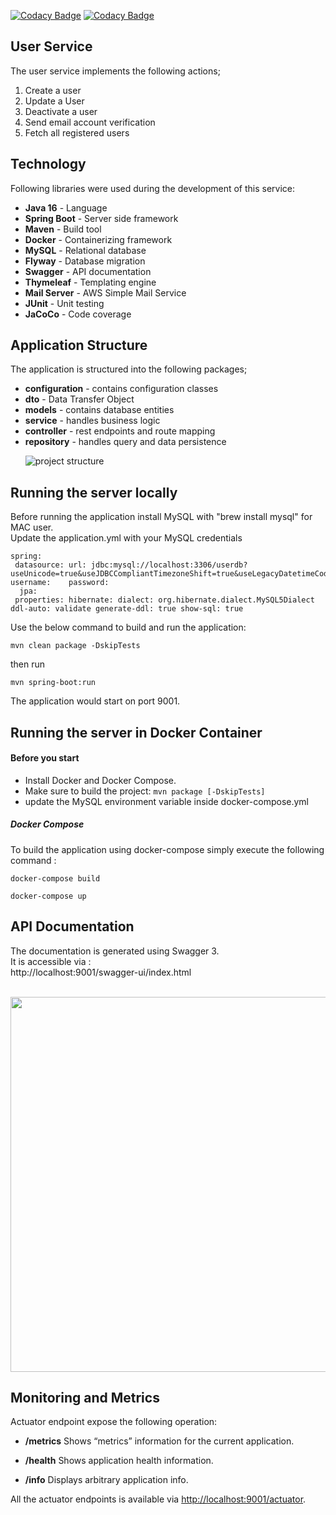[![Codacy Badge](https://app.codacy.com/project/badge/Grade/ac3659f8d95a4c9487917e2f5655afc0)](https://www.codacy.com/gh/ahmedkabiru/1wa-user-service/dashboard?utm_source=github.com&amp;utm_medium=referral&amp;utm_content=ahmedkabiru/1wa-user-service&amp;utm_campaign=Badge_Grade)  [![Codacy Badge](https://app.codacy.com/project/badge/Coverage/ac3659f8d95a4c9487917e2f5655afc0)](https://www.codacy.com/gh/ahmedkabiru/1wa-user-service/dashboard?utm_source=github.com&utm_medium=referral&utm_content=ahmedkabiru/1wa-user-service&utm_campaign=Badge_Coverage)
## User Service
The user service implements the following actions;
1. Create a user
2. Update a User
3. Deactivate a user
4. Send email account verification
5. Fetch all registered users

## Technology
Following libraries were used during the development of this service:
- **Java 16** - Language
- **Spring Boot** - Server side framework
- **Maven** - Build tool
- **Docker** - Containerizing framework
- **MySQL** - Relational database
- **Flyway** - Database migration
- **Swagger** - API documentation
- **Thymeleaf** - Templating engine
- **Mail Server** - AWS Simple Mail Service
- **JUnit** - Unit testing
- **JaCoCo** - Code coverage

## Application Structure
The application is structured into the following packages;
- **configuration** - contains configuration classes
- **dto** - Data Transfer Object
- **models** - contains database entities
- **service** - handles business logic
- **controller** - rest endpoints and route mapping
- **repository** - handles query and data persistence
  <p align="left">  
    <img src="https://github.com/ahmedkabiru/1wa-user-service/blob/main/docs/images/project-structure-1.png" alt="project structure">  
  </p>  
## Running the server locally
Before running the application install MySQL with "brew install mysql" for MAC user.  
Update the application.yml with your MySQL credentials
```  
spring:  
 datasource: url: jdbc:mysql://localhost:3306/userdb?useUnicode=true&useJDBCCompliantTimezoneShift=true&useLegacyDatetimeCode=false&serverTimezone=UTC&zeroDateTimeBehavior=convertToNull&createDatabaseIfNotExist=true&useSSL=false username:    password:   
  jpa:  
 properties: hibernate: dialect: org.hibernate.dialect.MySQL5Dialect ddl-auto: validate generate-ddl: true show-sql: true  
```  
Use the below command to build and run the application:
```  
mvn clean package -DskipTests  
```  
then run
```  
mvn spring-boot:run  
```  

The application would start on port 9001.

## Running the server in Docker Container
#### Before you start

- Install Docker and Docker Compose.
- Make sure to build the project: `mvn package [-DskipTests]`
- update the MySQL environment variable inside docker-compose.yml
##### Docker Compose #####  
To build the application using docker-compose simply execute the following command :
```  
docker-compose build  
```  
```  
docker-compose up  
```  
## API Documentation
The documentation is generated using Swagger 3.  
It is accessible via :   
http://localhost:9001/swagger-ui/index.html

<p align="center">  
    <br>  
    <img width="600" src="https://github.com/ahmedkabiru/1wa-user-service/blob/main/docs/images/swagger.png">  
</p>

## Monitoring and Metrics
Actuator endpoint expose the following operation:

- **/metrics** Shows “metrics” information for the current application.

- **/health** Shows application health information.

- **/info** Displays arbitrary application info.

All the actuator endpoints is available via <http://localhost:9001/actuator>.
